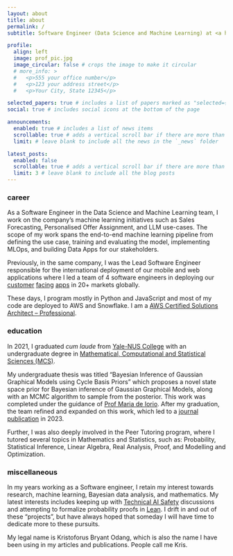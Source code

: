 ```yaml
---
layout: about
title: about
permalink: /
subtitle: Software Engineer (Data Science and Machine Learning) at <a href='https://rbi.com/'>Restaurant Brands Interantional</a>. 

profile:
  align: left
  image: prof_pic.jpg
  image_circular: false # crops the image to make it circular
  # more_info: >
  #   <p>555 your office number</p>
  #   <p>123 your address street</p>
  #   <p>Your City, State 12345</p>

selected_papers: true # includes a list of papers marked as "selected={true}"
social: true # includes social icons at the bottom of the page

announcements:
  enabled: true # includes a list of news items
  scrollable: true # adds a vertical scroll bar if there are more than 3 news items
  limit: # leave blank to include all the news in the `_news` folder

latest_posts:
  enabled: false
  scrollable: true # adds a vertical scroll bar if there are more than 3 new posts items
  limit: 3 # leave blank to include all the blog posts
---
```


### career
As a Software Engineer in the Data Science and Machine Learning team, I work on the company’s machine learning initiatives such as Sales Forecasting, Personalised Offer Assignment, and LLM use-cases.
The scope of my work spans the end-to-end machine learning pipeline from defining the use case, training and evaluating the model, implementing MLOps, and building Data Apps for our stakeholders.

Previously, in the same company, I was the Lead Software Engineer responsible for the international deployment of our mobile and web applications where I led a team of 4 software engineers in deploying our [customer](https://www.burgerking.co.nz/) [facing](http://popeyes.es/) [apps](https://www.firehousesubs.ch/) in 20+ markets globally.

These days, I program mostly in Python and JavaScript and most of my code are deployed to AWS and Snowflake. I am a [AWS Certified Solutions Architect – Professional](https://aws.amazon.com/certification/certified-solutions-architect-professional/).

### education
In 2021, I graduated *cum laude* from [Yale-NUS College](https://www.yale-nus.edu.sg/about-yale-nus/) with an undergraduate degree in [Mathematical, Computational and Statistical Sciences (MCS)](https://www.yale-nus.edu.sg/mcs).

My undergraduate thesis was titled “Bayesian Inference of Gaussian Graphical Models using Cycle Basis Priors” which proposes a novel state space prior for Bayesian inference of Gaussian Graphical Models, along with an MCMC algorithm to sample from the posterior. 
This work was completed under the guidance of [Prof Maria de Iorio](https://medicine.nus.edu.sg/sites/bids/people.html). 
After my graduation, the team refined and expanded on this work, which led to a [journal publication](https://doi.org/10.1017/jpr.2023.33) in 2023.

Further, I was also deeply involved in the Peer Tutoring program, where I tutored several topics in Mathematics and Statistics, such as: Probability, Statistical Inference, Linear Algebra, Real Analysis, Proof, and Modelling and Optimization. 

### miscellaneous
In my years working as a Software engineer, I retain my interest towards research, machine learning, Bayesian data analysis, and mathematics. 
My latest interests includes keeping up with [Technical AI Safety](https://www.lesswrong.com/posts/tG9LGHLzQezH3pvMs/recommendations-for-technical-ai-safety-research-directions) discussions and attempting to formalize probability proofs in [Lean](https://lean-lang.org/).
I drift in and out of these “projects”, but have always hoped that someday I will have time to dedicate more to these pursuits.

My legal name is Kristoforus Bryant Odang, which is also the name I have been using in my articles and publications. People call me Kris.

<!-- Write your biography here. Tell the world about yourself. Link to your favorite [subreddit](http://reddit.com). You can put a picture in, too. The code is already in, just name your picture `prof_pic.jpg` and put it in the `img/` folder.

Put your address / P.O. box / other info right below your picture. You can also disable any of these elements by editing `profile` property of the YAML header of your `_pages/about.md`. Edit `_bibliography/papers.bib` and Jekyll will render your [publications page](/al-folio/publications/) automatically.

Link to your social media connections, too. This theme is set up to use [Font Awesome icons](https://fontawesome.com/) and [Academicons](https://jpswalsh.github.io/academicons/), like the ones below. Add your Facebook, Twitter, LinkedIn, Google Scholar, or just disable all of them. -->
